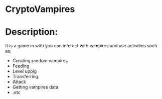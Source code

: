 # CryptoVampires

# Description:
It is a game in with you can interact with vampires and use activities such as:  
- Creating random vampires
- Feeding
- Level uppig
- Transferring
- Attack
- Getting vampires data
- .etc